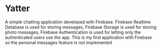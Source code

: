 # Yatter

A simple chatting application developed with Firebase. Firebase Realtime Database is used for storing messages, Firebase Storage is used for storing photo messages, Firebase Authentication is used for letting only the authenticated users use the app. This is my first application with Firebase so the personal messages feature is not implemented 
